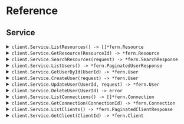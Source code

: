 # Reference
## Service
<details><summary><code>client.Service.ListResources() -> []*fern.Resource</code></summary>
<dl>
<dd>

#### 📝 Description

<dl>
<dd>

<dl>
<dd>

List resources with pagination
</dd>
</dl>
</dd>
</dl>

#### 🔌 Usage

<dl>
<dd>

<dl>
<dd>

```go
request := &fern.ListResourcesRequest{
        Page: 1,
        PerPage: 1,
        Sort: "created_at",
        Order: "desc",
        IncludeTotals: true,
        Fields: fern.String(
            "fields",
        ),
        Search: fern.String(
            "search",
        ),
    }
client.Service.ListResources(
        context.TODO(),
        request,
    )
}
```
</dd>
</dl>
</dd>
</dl>

#### ⚙️ Parameters

<dl>
<dd>

<dl>
<dd>

**page:** `int` — Zero-indexed page number
    
</dd>
</dl>

<dl>
<dd>

**perPage:** `int` — Number of items per page
    
</dd>
</dl>

<dl>
<dd>

**sort:** `string` — Sort field
    
</dd>
</dl>

<dl>
<dd>

**order:** `string` — Sort order (asc or desc)
    
</dd>
</dl>

<dl>
<dd>

**includeTotals:** `bool` — Whether to include total count
    
</dd>
</dl>

<dl>
<dd>

**fields:** `*string` — Comma-separated list of fields to include
    
</dd>
</dl>

<dl>
<dd>

**search:** `*string` — Search query
    
</dd>
</dl>
</dd>
</dl>


</dd>
</dl>
</details>

<details><summary><code>client.Service.GetResource(ResourceId) -> *fern.Resource</code></summary>
<dl>
<dd>

#### 📝 Description

<dl>
<dd>

<dl>
<dd>

Get a single resource
</dd>
</dl>
</dd>
</dl>

#### 🔌 Usage

<dl>
<dd>

<dl>
<dd>

```go
request := &fern.GetResourceRequest{
        IncludeMetadata: true,
        Format: "json",
    }
client.Service.GetResource(
        context.TODO(),
        "resourceId",
        request,
    )
}
```
</dd>
</dl>
</dd>
</dl>

#### ⚙️ Parameters

<dl>
<dd>

<dl>
<dd>

**resourceId:** `string` 
    
</dd>
</dl>

<dl>
<dd>

**includeMetadata:** `bool` — Include metadata in response
    
</dd>
</dl>

<dl>
<dd>

**format:** `string` — Response format
    
</dd>
</dl>
</dd>
</dl>


</dd>
</dl>
</details>

<details><summary><code>client.Service.SearchResources(request) -> *fern.SearchResponse</code></summary>
<dl>
<dd>

#### 📝 Description

<dl>
<dd>

<dl>
<dd>

Search resources with complex parameters
</dd>
</dl>
</dd>
</dl>

#### 🔌 Usage

<dl>
<dd>

<dl>
<dd>

```go
request := &fern.SearchResourcesRequest{
        Limit: 1,
        Offset: 1,
        Query: fern.String(
            "query",
        ),
        Filters: map[string]any{
            "filters": map[string]any{
                "key": "value",
            },
        },
    }
client.Service.SearchResources(
        context.TODO(),
        request,
    )
}
```
</dd>
</dl>
</dd>
</dl>

#### ⚙️ Parameters

<dl>
<dd>

<dl>
<dd>

**limit:** `int` — Maximum results to return
    
</dd>
</dl>

<dl>
<dd>

**offset:** `int` — Offset for pagination
    
</dd>
</dl>

<dl>
<dd>

**query:** `*string` — Search query text
    
</dd>
</dl>

<dl>
<dd>

**filters:** `map[string]any` 
    
</dd>
</dl>
</dd>
</dl>


</dd>
</dl>
</details>

<details><summary><code>client.Service.ListUsers() -> *fern.PaginatedUserResponse</code></summary>
<dl>
<dd>

#### 📝 Description

<dl>
<dd>

<dl>
<dd>

List or search for users
</dd>
</dl>
</dd>
</dl>

#### 🔌 Usage

<dl>
<dd>

<dl>
<dd>

```go
request := &fern.ListUsersRequest{
        Page: fern.Int(
            1,
        ),
        PerPage: fern.Int(
            1,
        ),
        IncludeTotals: fern.Bool(
            true,
        ),
        Sort: fern.String(
            "sort",
        ),
        Connection: fern.String(
            "connection",
        ),
        Q: fern.String(
            "q",
        ),
        SearchEngine: fern.String(
            "search_engine",
        ),
        Fields: fern.String(
            "fields",
        ),
    }
client.Service.ListUsers(
        context.TODO(),
        request,
    )
}
```
</dd>
</dl>
</dd>
</dl>

#### ⚙️ Parameters

<dl>
<dd>

<dl>
<dd>

**page:** `*int` — Page index of the results to return. First page is 0.
    
</dd>
</dl>

<dl>
<dd>

**perPage:** `*int` — Number of results per page.
    
</dd>
</dl>

<dl>
<dd>

**includeTotals:** `*bool` — Return results inside an object that contains the total result count (true) or as a direct array of results (false, default).
    
</dd>
</dl>

<dl>
<dd>

**sort:** `*string` — Field to sort by. Use field:order where order is 1 for ascending and -1 for descending.
    
</dd>
</dl>

<dl>
<dd>

**connection:** `*string` — Connection filter
    
</dd>
</dl>

<dl>
<dd>

**q:** `*string` — Query string following Lucene query string syntax
    
</dd>
</dl>

<dl>
<dd>

**searchEngine:** `*string` — Search engine version (v1, v2, or v3)
    
</dd>
</dl>

<dl>
<dd>

**fields:** `*string` — Comma-separated list of fields to include or exclude
    
</dd>
</dl>
</dd>
</dl>


</dd>
</dl>
</details>

<details><summary><code>client.Service.GetUserById(UserId) -> *fern.User</code></summary>
<dl>
<dd>

#### 📝 Description

<dl>
<dd>

<dl>
<dd>

Get a user by ID
</dd>
</dl>
</dd>
</dl>

#### 🔌 Usage

<dl>
<dd>

<dl>
<dd>

```go
request := &fern.GetUserRequest{
        Fields: fern.String(
            "fields",
        ),
        IncludeFields: fern.Bool(
            true,
        ),
    }
client.Service.GetUserById(
        context.TODO(),
        "userId",
        request,
    )
}
```
</dd>
</dl>
</dd>
</dl>

#### ⚙️ Parameters

<dl>
<dd>

<dl>
<dd>

**userId:** `string` 
    
</dd>
</dl>

<dl>
<dd>

**fields:** `*string` — Comma-separated list of fields to include or exclude
    
</dd>
</dl>

<dl>
<dd>

**includeFields:** `*bool` — true to include the fields specified, false to exclude them
    
</dd>
</dl>
</dd>
</dl>


</dd>
</dl>
</details>

<details><summary><code>client.Service.CreateUser(request) -> *fern.User</code></summary>
<dl>
<dd>

#### 📝 Description

<dl>
<dd>

<dl>
<dd>

Create a new user
</dd>
</dl>
</dd>
</dl>

#### 🔌 Usage

<dl>
<dd>

<dl>
<dd>

```go
request := &fern.CreateUserRequest{
        Email: "email",
        EmailVerified: fern.Bool(
            true,
        ),
        Username: fern.String(
            "username",
        ),
        Password: fern.String(
            "password",
        ),
        PhoneNumber: fern.String(
            "phone_number",
        ),
        PhoneVerified: fern.Bool(
            true,
        ),
        UserMetadata: map[string]any{
            "user_metadata": map[string]any{
                "key": "value",
            },
        },
        AppMetadata: map[string]any{
            "app_metadata": map[string]any{
                "key": "value",
            },
        },
        Connection: "connection",
    }
client.Service.CreateUser(
        context.TODO(),
        request,
    )
}
```
</dd>
</dl>
</dd>
</dl>

#### ⚙️ Parameters

<dl>
<dd>

<dl>
<dd>

**request:** `*fern.CreateUserRequest` 
    
</dd>
</dl>
</dd>
</dl>


</dd>
</dl>
</details>

<details><summary><code>client.Service.UpdateUser(UserId, request) -> *fern.User</code></summary>
<dl>
<dd>

#### 📝 Description

<dl>
<dd>

<dl>
<dd>

Update a user
</dd>
</dl>
</dd>
</dl>

#### 🔌 Usage

<dl>
<dd>

<dl>
<dd>

```go
request := &fern.UpdateUserRequest{
        Email: fern.String(
            "email",
        ),
        EmailVerified: fern.Bool(
            true,
        ),
        Username: fern.String(
            "username",
        ),
        PhoneNumber: fern.String(
            "phone_number",
        ),
        PhoneVerified: fern.Bool(
            true,
        ),
        UserMetadata: map[string]any{
            "user_metadata": map[string]any{
                "key": "value",
            },
        },
        AppMetadata: map[string]any{
            "app_metadata": map[string]any{
                "key": "value",
            },
        },
        Password: fern.String(
            "password",
        ),
        Blocked: fern.Bool(
            true,
        ),
    }
client.Service.UpdateUser(
        context.TODO(),
        "userId",
        request,
    )
}
```
</dd>
</dl>
</dd>
</dl>

#### ⚙️ Parameters

<dl>
<dd>

<dl>
<dd>

**userId:** `string` 
    
</dd>
</dl>

<dl>
<dd>

**request:** `*fern.UpdateUserRequest` 
    
</dd>
</dl>
</dd>
</dl>


</dd>
</dl>
</details>

<details><summary><code>client.Service.DeleteUser(UserId) -> error</code></summary>
<dl>
<dd>

#### 📝 Description

<dl>
<dd>

<dl>
<dd>

Delete a user
</dd>
</dl>
</dd>
</dl>

#### 🔌 Usage

<dl>
<dd>

<dl>
<dd>

```go
client.Service.DeleteUser(
        context.TODO(),
        "userId",
    )
}
```
</dd>
</dl>
</dd>
</dl>

#### ⚙️ Parameters

<dl>
<dd>

<dl>
<dd>

**userId:** `string` 
    
</dd>
</dl>
</dd>
</dl>


</dd>
</dl>
</details>

<details><summary><code>client.Service.ListConnections() -> []*fern.Connection</code></summary>
<dl>
<dd>

#### 📝 Description

<dl>
<dd>

<dl>
<dd>

List all connections
</dd>
</dl>
</dd>
</dl>

#### 🔌 Usage

<dl>
<dd>

<dl>
<dd>

```go
request := &fern.ListConnectionsRequest{
        Strategy: fern.String(
            "strategy",
        ),
        Name: fern.String(
            "name",
        ),
        Fields: fern.String(
            "fields",
        ),
    }
client.Service.ListConnections(
        context.TODO(),
        request,
    )
}
```
</dd>
</dl>
</dd>
</dl>

#### ⚙️ Parameters

<dl>
<dd>

<dl>
<dd>

**strategy:** `*string` — Filter by strategy type (e.g., auth0, google-oauth2, samlp)
    
</dd>
</dl>

<dl>
<dd>

**name:** `*string` — Filter by connection name
    
</dd>
</dl>

<dl>
<dd>

**fields:** `*string` — Comma-separated list of fields to include
    
</dd>
</dl>
</dd>
</dl>


</dd>
</dl>
</details>

<details><summary><code>client.Service.GetConnection(ConnectionId) -> *fern.Connection</code></summary>
<dl>
<dd>

#### 📝 Description

<dl>
<dd>

<dl>
<dd>

Get a connection by ID
</dd>
</dl>
</dd>
</dl>

#### 🔌 Usage

<dl>
<dd>

<dl>
<dd>

```go
request := &fern.GetConnectionRequest{
        Fields: fern.String(
            "fields",
        ),
    }
client.Service.GetConnection(
        context.TODO(),
        "connectionId",
        request,
    )
}
```
</dd>
</dl>
</dd>
</dl>

#### ⚙️ Parameters

<dl>
<dd>

<dl>
<dd>

**connectionId:** `string` 
    
</dd>
</dl>

<dl>
<dd>

**fields:** `*string` — Comma-separated list of fields to include
    
</dd>
</dl>
</dd>
</dl>


</dd>
</dl>
</details>

<details><summary><code>client.Service.ListClients() -> *fern.PaginatedClientResponse</code></summary>
<dl>
<dd>

#### 📝 Description

<dl>
<dd>

<dl>
<dd>

List all clients/applications
</dd>
</dl>
</dd>
</dl>

#### 🔌 Usage

<dl>
<dd>

<dl>
<dd>

```go
request := &fern.ListClientsRequest{
        Fields: fern.String(
            "fields",
        ),
        IncludeFields: fern.Bool(
            true,
        ),
        Page: fern.Int(
            1,
        ),
        PerPage: fern.Int(
            1,
        ),
        IncludeTotals: fern.Bool(
            true,
        ),
        IsGlobal: fern.Bool(
            true,
        ),
        IsFirstParty: fern.Bool(
            true,
        ),
        AppType: []string{
            "app_type",
            "app_type",
        },
    }
client.Service.ListClients(
        context.TODO(),
        request,
    )
}
```
</dd>
</dl>
</dd>
</dl>

#### ⚙️ Parameters

<dl>
<dd>

<dl>
<dd>

**fields:** `*string` — Comma-separated list of fields to include
    
</dd>
</dl>

<dl>
<dd>

**includeFields:** `*bool` — Whether specified fields are included or excluded
    
</dd>
</dl>

<dl>
<dd>

**page:** `*int` — Page number (zero-based)
    
</dd>
</dl>

<dl>
<dd>

**perPage:** `*int` — Number of results per page
    
</dd>
</dl>

<dl>
<dd>

**includeTotals:** `*bool` — Include total count in response
    
</dd>
</dl>

<dl>
<dd>

**isGlobal:** `*bool` — Filter by global clients
    
</dd>
</dl>

<dl>
<dd>

**isFirstParty:** `*bool` — Filter by first party clients
    
</dd>
</dl>

<dl>
<dd>

**appType:** `[]string` — Filter by application type (spa, native, regular_web, non_interactive)
    
</dd>
</dl>
</dd>
</dl>


</dd>
</dl>
</details>

<details><summary><code>client.Service.GetClient(ClientId) -> *fern.Client</code></summary>
<dl>
<dd>

#### 📝 Description

<dl>
<dd>

<dl>
<dd>

Get a client by ID
</dd>
</dl>
</dd>
</dl>

#### 🔌 Usage

<dl>
<dd>

<dl>
<dd>

```go
request := &fern.GetClientRequest{
        Fields: fern.String(
            "fields",
        ),
        IncludeFields: fern.Bool(
            true,
        ),
    }
client.Service.GetClient(
        context.TODO(),
        "clientId",
        request,
    )
}
```
</dd>
</dl>
</dd>
</dl>

#### ⚙️ Parameters

<dl>
<dd>

<dl>
<dd>

**clientId:** `string` 
    
</dd>
</dl>

<dl>
<dd>

**fields:** `*string` — Comma-separated list of fields to include
    
</dd>
</dl>

<dl>
<dd>

**includeFields:** `*bool` — Whether specified fields are included or excluded
    
</dd>
</dl>
</dd>
</dl>


</dd>
</dl>
</details>
